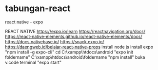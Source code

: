 # tabungan-react
react native - expo

REACT NATIVE 
https://expo.io/learn
https://reactnavigation.org/docs/
https://react-native-elements.github.io/react-native-elements/docs/
https://docs.nativebase.io/
https://snack.expo.io/
https://daengweb.id/belajar-react-native-props
install node js
install expo "npm install -g expo-cli"
cd C:\xampp\htdocs\android "expo init foldername"
C:\xampp\htdocs\android\foldername "npm install"
buka v.code
terminal "expo start"
